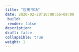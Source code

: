 ```yaml
---
title: "应用市场"
date: 2020-02-28T10:08:56+09:00
_build:
 render: false 
description:
draft: false
collapsible: true
weight: 1
---
```

